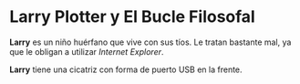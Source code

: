 # Larry Plotter y El Bucle Filosofal

**Larry** es un niño huérfano que vive con sus tíos. Le tratan bastante mal, ya que le obligan a utilizar _Internet Explorer_.

**Larry** tiene una cicatriz con forma de puerto USB en la frente.
